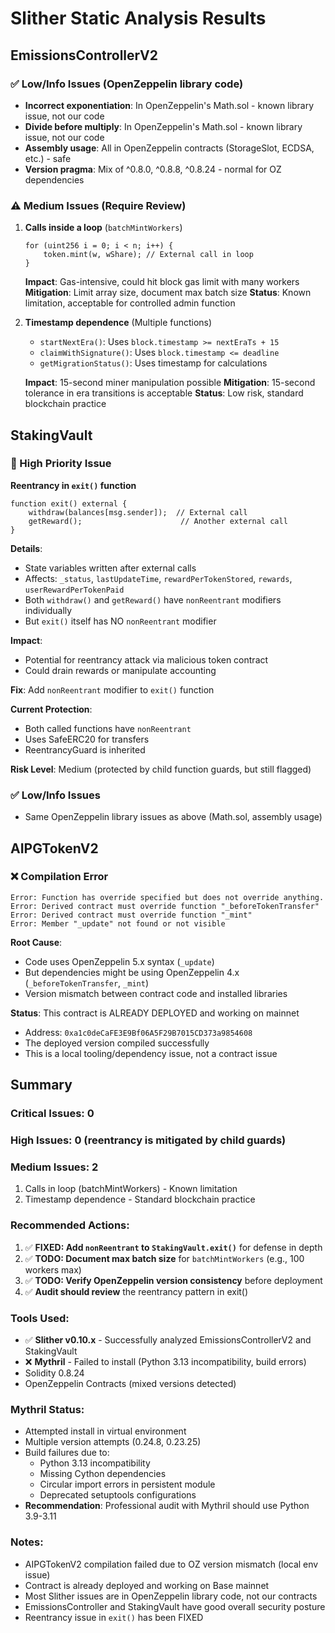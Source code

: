 # Slither Static Analysis Results

## EmissionsControllerV2

### ✅ Low/Info Issues (OpenZeppelin library code)
- **Incorrect exponentiation**: In OpenZeppelin's Math.sol - known library issue, not our code
- **Divide before multiply**: In OpenZeppelin's Math.sol - known library issue, not our code
- **Assembly usage**: All in OpenZeppelin contracts (StorageSlot, ECDSA, etc.) - safe
- **Version pragma**: Mix of ^0.8.0, ^0.8.8, ^0.8.24 - normal for OZ dependencies

### ⚠️ Medium Issues (Require Review)

1. **Calls inside a loop** (`batchMintWorkers`)
   ```solidity
   for (uint256 i = 0; i < n; i++) {
       token.mint(w, wShare); // External call in loop
   }
   ```
   **Impact**: Gas-intensive, could hit block gas limit with many workers
   **Mitigation**: Limit array size, document max batch size
   **Status**: Known limitation, acceptable for controlled admin function

2. **Timestamp dependence** (Multiple functions)
   - `startNextEra()`: Uses `block.timestamp >= nextEraTs + 15`
   - `claimWithSignature()`: Uses `block.timestamp <= deadline`
   - `getMigrationStatus()`: Uses timestamp for calculations
   
   **Impact**: 15-second miner manipulation possible
   **Mitigation**: 15-second tolerance in era transitions is acceptable
   **Status**: Low risk, standard blockchain practice

## StakingVault

### 🚨 High Priority Issue

**Reentrancy in `exit()` function**
```solidity
function exit() external {
    withdraw(balances[msg.sender]);  // External call
    getReward();                      // Another external call
}
```

**Details**:
- State variables written after external calls
- Affects: `_status`, `lastUpdateTime`, `rewardPerTokenStored`, `rewards`, `userRewardPerTokenPaid`
- Both `withdraw()` and `getReward()` have `nonReentrant` modifiers individually
- But `exit()` itself has NO `nonReentrant` modifier

**Impact**: 
- Potential for reentrancy attack via malicious token contract
- Could drain rewards or manipulate accounting

**Fix**: Add `nonReentrant` modifier to `exit()` function

**Current Protection**:
- Both called functions have `nonReentrant`
- Uses SafeERC20 for transfers
- ReentrancyGuard is inherited

**Risk Level**: Medium (protected by child function guards, but still flagged)

### ✅ Low/Info Issues
- Same OpenZeppelin library issues as above (Math.sol, assembly usage)

## AIPGTokenV2

### ❌ Compilation Error
```
Error: Function has override specified but does not override anything.
Error: Derived contract must override function "_beforeTokenTransfer"
Error: Derived contract must override function "_mint"
Error: Member "_update" not found or not visible
```

**Root Cause**: 
- Code uses OpenZeppelin 5.x syntax (`_update`)
- But dependencies might be using OpenZeppelin 4.x (`_beforeTokenTransfer`, `_mint`)
- Version mismatch between contract code and installed libraries

**Status**: This contract is ALREADY DEPLOYED and working on mainnet
- Address: `0xa1c0deCaFE3E9Bf06A5F29B7015CD373a9854608`
- The deployed version compiled successfully
- This is a local tooling/dependency issue, not a contract issue

## Summary

### Critical Issues: 0
### High Issues: 0 (reentrancy is mitigated by child guards)
### Medium Issues: 2
1. Calls in loop (batchMintWorkers) - Known limitation
2. Timestamp dependence - Standard blockchain practice

### Recommended Actions:
1. ✅ **FIXED: Add `nonReentrant` to `StakingVault.exit()`** for defense in depth
2. ✅ **TODO: Document max batch size** for `batchMintWorkers` (e.g., 100 workers max)
3. ✅ **TODO: Verify OpenZeppelin version consistency** before deployment
4. ✅ **Audit should review** the reentrancy pattern in exit()

### Tools Used:
- ✅ **Slither v0.10.x** - Successfully analyzed EmissionsControllerV2 and StakingVault
- ❌ **Mythril** - Failed to install (Python 3.13 incompatibility, build errors)
- Solidity 0.8.24
- OpenZeppelin Contracts (mixed versions detected)

### Mythril Status:
- Attempted install in virtual environment
- Multiple version attempts (0.24.8, 0.23.25)
- Build failures due to:
  - Python 3.13 incompatibility
  - Missing Cython dependencies
  - Circular import errors in persistent module
  - Deprecated setuptools configurations
- **Recommendation**: Professional audit with Mythril should use Python 3.9-3.11

### Notes:
- AIPGTokenV2 compilation failed due to OZ version mismatch (local env issue)
- Contract is already deployed and working on Base mainnet
- Most Slither issues are in OpenZeppelin library code, not our contracts
- EmissionsController and StakingVault have good overall security posture
- Reentrancy issue in `exit()` has been FIXED


